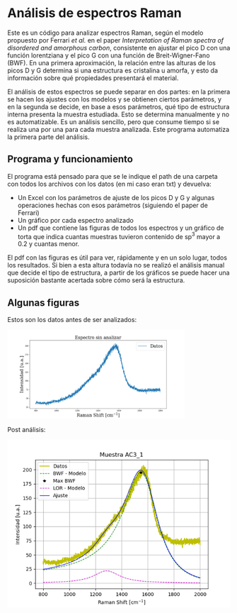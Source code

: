 # Análisis de espectros Raman
Este es un código para analizar espectros Raman, según el modelo propuesto por Ferrari _et al._ en el paper _Interpretation of Raman spectra of disordered and amorphous carbon_, consistente en ajustar el pico D con una función lorentziana y el pico G con una función de Breit-Wigner-Fano (BWF). En una primera aproximación, la relación entre las alturas de los picos D y G determina si una estructura es cristalina u amorfa, y esto da información sobre qué propiedades presentará el material.

El análisis de estos espectros se puede separar en dos partes: en la primera se hacen los ajustes con los modelos y se obtienen ciertos parámetros, y en la segunda se decide, en base a esos parámetros, qué tipo de estructura interna presenta la muestra estudiada. Esto se determina manualmente y no es automatizable. Es un análisis sencillo, pero que consume tiempo si se realiza una por una para cada muestra analizada. Este programa automatiza la primera parte del análisis. 

## Programa y funcionamiento
El programa está pensado para que se le indique el path de una carpeta con todos los archivos con los datos (en mi caso eran txt) y devuelva:
- Un Excel con los parámetros de ajuste de los picos D y G y algunas operaciones hechas con esos parámetros (siguiendo el paper de Ferrari)
- Un gráfico por cada espectro analizado
- Un pdf que contiene las figuras de todos los espectros y un gráfico de torta que indica cuantas muestras tuvieron contenido de sp$^3$ mayor a 0.2 y cuantas menor. 

El pdf con las figuras es útil para ver, rápidamente y en un solo lugar, todos los resultados. Si bien a esta altura todavía no se realizó el análisis manual que decide el tipo de estructura, a partir de los gráficos se puede hacer una suposición bastante acertada sobre cómo será la estructura.

## Algunas figuras 
Estos son los datos antes de ser analizados:

<img src = 'Archivos/raw_data.png' width=400 height = 200 />

Post análisis:

![Alt text](AC3_1.png)


<!-- La idea es que este pdf sea un resumen de todos los resultados. Si bien faltaría la parte manual del análisis, ya viendo los gráficos uno se puede hacer a la idea de más o menos qué estructuras se obtuvieron. -->

<!-- La idea fue automatizar el proceso lo más posible, de forma tal que lo único que hay que hacer es poner el path de la carpeta donde están los archivos y correr el programa. El programa devuelve: -->
<!-- - Parámetros de ajuste de ambos picos y un par de operaciones hechas con esos parámetros, en un Excel.
- Gráficos de cada espectro que se analizó (por separado).
- Un pdf con todos los gráficos y un gráfico de torta que indica cuantas muestras tuvieron 
contenido de sp$^3$ mayor a 0.2 y cuantas menor. -->

<!-- Por cómo es el análisis propuesto, no es posible automatizarlo al 100%. Este script me devuelve todos los datos que necesito para poder finalizar el análisis en forma manual. El pdf es más que nada para ver los resultados todos juntos de forma rápida.  -->




